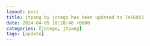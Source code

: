 ```yaml
---
layout: post
title: jtpang by jotego has been updated to 7e16d43
date: 2024-04-05 18:28:46 +0000
categories: [jotego, jtpang]
tags: [update]
---
```


